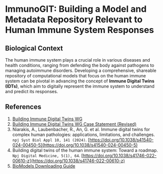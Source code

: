 # ImmunoGIT: Building a Model and Metadata Repository Relevant to Human Immune System Responses

## Biological Context
The human immune system plays a crucial role in various diseases and health conditions, ranging from defending the body against pathogens to managing autoimmune disorders. Developing a comprehensive, shareable repository of computational models that focus on the human immune system can be pivotal in advancing the concept of **Immune Digital Twins (IDTs)**, which aim to digitally represent the immune system to understand and predict its responses.

## References
1. [Building Immune Digital Twins WG](https://www.rd-alliance.org/groups/building-immune-digital-twins-wg/activity/)
2. [Building Immune Digital Twins WG Case Statement (Revised)](https://www.rd-alliance.org/wp-content/uploads/2024/03/Building-Immunge-Digital-Twins-WG_Case_Statement_Revised.pdf)
3. Niarakis, A., Laubenbacher, R., An, G. et al. Immune digital twins for complex human pathologies: applications, limitations, and challenges. `npj Syst Biol Appl 10, 141 (2024)`. [https://doi.org/10.1038/s41540-024-00450-5](https://doi.org/10.1038/s41540-024-00450-5)
4. Building digital twins of the human immune system: Toward a roadmap. `Npj Digital Medicine, 5(1), 64`. [https://doi.org/10.1038/s41746-022-00610-z](https://doi.org/10.1038/s41746-022-00610-z)
5. [BioModels Downloading Guide](https://sys-bio.github.io/libOmexMeta/docs-build/download_biomodels/download_biomodels.html)
